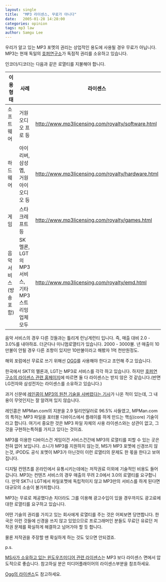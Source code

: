 ```yaml
---
layout: single
title:  "MP3 라이센스, 무료가 아니다"
date:   2005-01-28 14:28:00
categories: opinion
tags: mp3 law
author: Samgu Lee
---
```

우리가 알고 있는 MP3 포멧의 권리는 상업적인 용도에 사용될 경우 무료가 아닙니다. MP3는 현재 독일의 [호퍼연구소](http://www.iis.fraunhofer.de/)가 독점적 권리를 소유하고 있습니다.

인코더/디코더는 다음과 같은 로열티를 지불해야 합니다.

| 이용 형태      | 사례 | 라이센스 |
| ----------- | ----------- | ----------- |
| 소프트웨어      | 거원 오디오 프로 등       | http://www.mp3licensing.com/royalty/software.html |
| 하드웨어   | 아이리버, 삼성 옙, 거원 아이오디오 등        | http://www.mp3licensing.com/royalty/hardware.html |
| 게임   | 스타크레프트 등        | http://www.mp3licensing.com/royalty/games.html |
| 음악 서비스(방송포함)   | SK 멜론, LGT의 MP3 서비스, 기타 MP3 스트리밍업체 모두        | http://www.mp3licensing.com/royalty/emd.html |

음악 서비스의 경우 다른 것들과는 틀리게 런닝게런티 입니다. 즉, 매출 대비 2.0 - 3.0%를 내야하죠. 더군다나 미니멈로열티가 있습니다. 2000 - 3000불. 년 매출이 10만불이 안될 경우 다른 조항이 있지만 10만불이라고 해봤자 1억 천만원정도.

해외 포럼에선 무료로 쓰기 위해선 [OGG](http://en.wikipedia.org/wiki/Ogg)를 사용해야 한다고 조언해 주고 있습니다.

한국에서 SKT의 멜론과, LGT는 MP3로 서비스를 각각 하고 있습니다. 하지만 [호퍼연구소의 라이센스 관련 홈페이지](http://www.mp3licensing.com/licensees/index.asp)에 따르면 둘 다 라이센스는 받지 않은 것 같습니다.(반면 LG전자와 삼성전자는 라이센스를 소유하고 있습니다.)

과거 신문에 [레인콤이 MP3의 원천 기술을 사버렸다는 기사](http://joongangdaily.joins.com/200407/06/200407062315464039900090609061.html)가 나온 적이 있는데, 그 내용이 무엇인지는 잘 알려져 있지 않습니다.

레인콤은 MPMan.com의 지분을 2.9 밀리언달러로 96.5% 사들였고, MPMan.com의 특허는 MP3 파일을 포터블 디바이스에서 플래이를 하게 만드는 핵심(core) 기술이라고 합니다. 여기서 중요한 것은 MP3 파일 자체의 사용 라이센스와는 상관이 없고, 그것을 구현하는특허를 가지고 있다는 것이죠.

MP3를 이용한 디바이스건 게임이건 서비스건간에 MP3의 로열티를 피할 수 있는 곳은 전혀 없어 보입니다. 소니가 MP3를 지원하지 않는것, MS가 MP3 포멧에 신경쓰지 않는것, iPOD도 공식 포멧이 MP3가 아닌것이 이런 로열티의 문제도 한 몫을 한다고 보여집니다.

디지털 컨텐츠를 온라인에서 유통시키는데에는 저작권료 이외에 기술적인 비용도 들어갑니다.
MP3는 컨텐츠 서비스의 경우 매출의 무려 2.0에서 3.0의 로열티를 요구합니다. 만약 SKT나 LGT에서 파일포멧에 독립적이지 않고 MP3만의 서비스를 하게 된다면 대규모의 소송이 불가피합니다.

MP3는 무료로 제공했다손 치더라도 그를 이용해 광고수입이 있을 경우까지도 광고료에 대한 로열티를 요구하고 있습니다.

어떤 기술의 권리를 가지고 있는 회사에게 로열티를 주는 것은 어찌보면 당연합니다. 한국은 이런 것들에 신경을 쓰지 않고 있었으므로 프로그래머인 분들도 무료던 유료던 저작권 문제를 확실하게 해결하고 넘어가야 할 듯 합니다.

물론 저작권을 주장할 땐 확실하게 하는 것도 잊으면 안되겠죠.

p.s.

[MS사가 소유하고 있는 윈도우즈미디어 관련 라이센스](http://www.microsoft.com/windows/windowsmedia/licensing/default.aspx)는 MP3 보다 라이센스 면에서 압도적으로 좋습니다. 참고하실 분은 미디어플래이어의 라이센스부분을 참조하세요.

[Ogg의 라이센스](http://www.vorbis.com/faq.psp)도 참고하세요.
